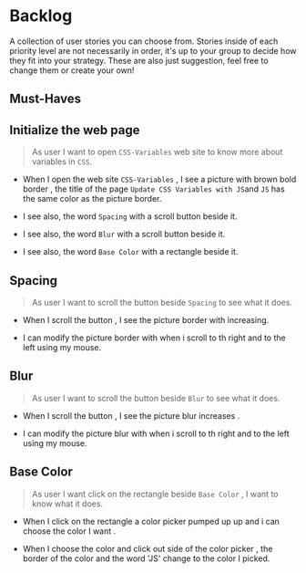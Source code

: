 # Backlog

A collection of user stories you can choose from. Stories inside of each priority level are not necessarily in order, it's up to your group to decide how they fit into your strategy. These are also just suggestion, feel free to change them or create your own!

## Must-Haves

## Initialize the web page 

> As user I want to open `CSS-Variables` web site to know more about variables in `CSS`.

- When I open the web site `CSS-Variables` , I see a picture with brown bold border , the title of the page `Update CSS Variables with JS`and `JS` has the same color as the picture border.

- I see also, the word `Spacing` with a scroll button beside it. 
- I see also, the word `Blur` with a scroll button beside it.
- I see also, the word `Base Color` with a rectangle beside it.


## Spacing 

> As user I want to scroll the button beside `Spacing` to see what it does. 

- When I scroll the button , I see the picture border with increasing. 

- I can modify the picture border with when i scroll to th right and to the left using my mouse. 

## Blur

> As user I want to scroll the button beside `Blur` to see what it does. 

- When I scroll the button , I see the picture blur increases .

- I can modify the picture blur with when i scroll to th right and to the left using my mouse. 


## Base Color

> As user I want click on the rectangle beside `Base Color` , I want to know what it does. 

- When I click on the rectangle a color picker pumped up  up and i can choose the color I want  .

- When I choose the color and click out side of the color picker , the border of the color and the word 'JS' change to the color I picked. 



<!--
## Should-Haves

> these will complete the user experience, but are not necessary

- As a ... I want to ... so that ...
  - [ ] _Given [context] when [a specific action is performed] then [a set of consequences should occur]_

## Could-Haves

> would be really cool ... if there's time

- As a ... I want to ... so that ...
  - [ ] _Given [context] when [a specific action is performed] then [a set of consequences should occur]_
-->